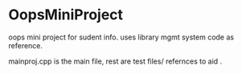 # OopsMiniProject

oops mini project for sudent info. uses library mgmt system code as reference.

mainproj.cpp is the main file, rest are test files/ refernces to aid .
